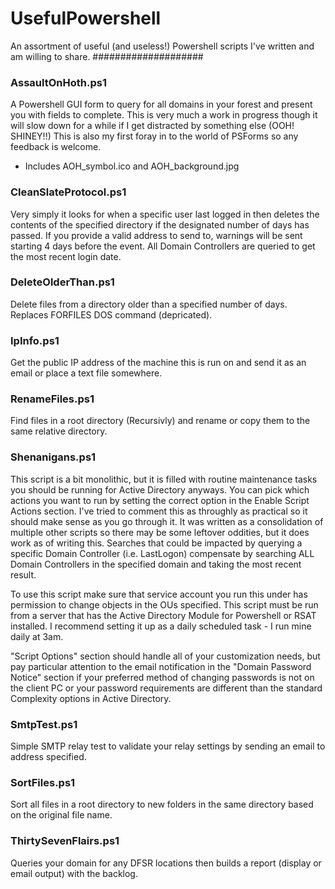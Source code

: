 # UsefulPowershell #
An assortment of useful (and useless!) Powershell scripts I've written and am willing to share.
####################

### AssaultOnHoth.ps1 ###
A Powershell GUI form to query for all domains in your forest and present you with fields to complete. 
This is very much a work in progress though it will slow down for a while if I get distracted by something else (OOH! SHINEY!!)
This is also my first foray in to the world of PSForms so any feedback is welcome.

* Includes AOH_symbol.ico and AOH_background.jpg


### CleanSlateProtocol.ps1 ###
Very simply it looks for when a specific user last logged in then deletes the contents of the specified directory
if the designated number of days has passed. If you provide a valid address to send to, warnings will be sent starting
4 days before the event. All Domain Controllers are queried to get the most recent login date.


### DeleteOlderThan.ps1 ###
Delete files from a directory older than a specified number of days.
Replaces FORFILES DOS command (depricated).


### IpInfo.ps1 ###
Get the public IP address of the machine this is run on and send it as an email or place a text file somewhere.


### RenameFiles.ps1 ###
Find files in a root directory (Recursivly) and rename or copy them to the same relative directory.


### Shenanigans.ps1 ###
This script is a bit monolithic, but it is filled with routine maintenance tasks you should be running for Active Directory
anyways. You can pick which actions you want to run by setting the correct option in the Enable Script Actions section. I've
tried to comment this as throughly as practical so it should make sense as you go through it. It was written as a consolidation
of multiple other scripts so there may be some leftover oddities, but it does work as of writing this. Searches that could be
impacted by querying a specific Domain Controller (i.e. LastLogon) compensate by searching ALL Domain Controllers in the
specified domain and taking the most recent result.

To use this script make sure that service account you run this under has permission to change objects in the OUs specified. This
script must be run from a server that has the Active Directory Module for Powershell or RSAT installed. I recommend setting it up
as a daily scheduled task - I run mine daily at 3am.

"Script Options" section should handle all of your customization needs, but pay particular attention to the email notification
in the "Domain Password Notice" section if your preferred method of changing passwords is not on the client PC or your password
requirements are different than the standard Complexity options in Active Directory.


### SmtpTest.ps1 ###
Simple SMTP relay test to validate your relay settings by sending an email to address specified.


### SortFiles.ps1 ###
Sort all files in a root directory to new folders in the same directory based on the original file name.


### ThirtySevenFlairs.ps1 ###
Queries your domain for any DFSR locations then builds a report (display or email output) with the backlog.
